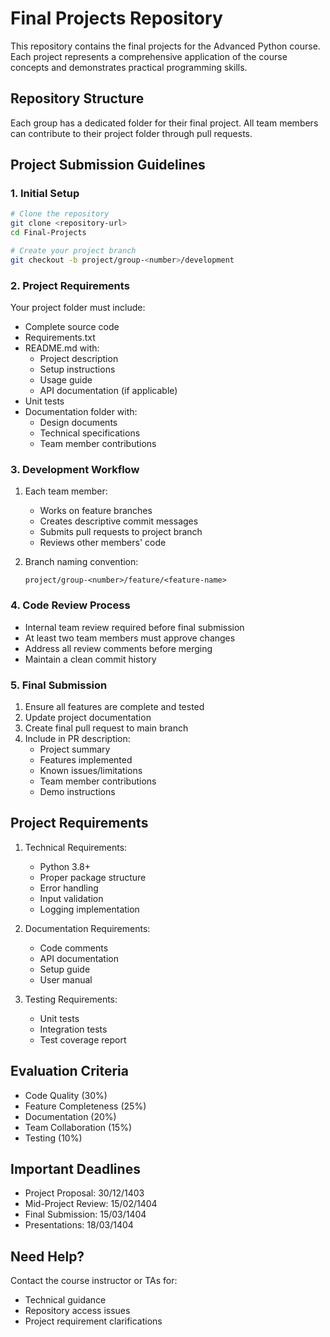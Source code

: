 # Final Projects Repository

This repository contains the final projects for the Advanced Python course. Each project represents a comprehensive application of the course concepts and demonstrates practical programming skills.

## Repository Structure

Each group has a dedicated folder for their final project. All team members can contribute to their project folder through pull requests.

## Project Submission Guidelines

### 1. Initial Setup
```bash
# Clone the repository
git clone <repository-url>
cd Final-Projects

# Create your project branch
git checkout -b project/group-<number>/development
```

### 2. Project Requirements
Your project folder must include:
- Complete source code
- Requirements.txt
- README.md with:
  - Project description
  - Setup instructions
  - Usage guide
  - API documentation (if applicable)
- Unit tests
- Documentation folder with:
  - Design documents
  - Technical specifications
  - Team member contributions

### 3. Development Workflow
1. Each team member:
   - Works on feature branches
   - Creates descriptive commit messages
   - Submits pull requests to project branch
   - Reviews other members' code

2. Branch naming convention:
   ```
   project/group-<number>/feature/<feature-name>
   ```

### 4. Code Review Process
- Internal team review required before final submission
- At least two team members must approve changes
- Address all review comments before merging
- Maintain a clean commit history

### 5. Final Submission
1. Ensure all features are complete and tested
2. Update project documentation
3. Create final pull request to main branch
4. Include in PR description:
   - Project summary
   - Features implemented
   - Known issues/limitations
   - Team member contributions
   - Demo instructions

## Project Requirements

1. Technical Requirements:
   - Python 3.8+
   - Proper package structure
   - Error handling
   - Input validation
   - Logging implementation

2. Documentation Requirements:
   - Code comments
   - API documentation
   - Setup guide
   - User manual

3. Testing Requirements:
   - Unit tests
   - Integration tests
   - Test coverage report

## Evaluation Criteria

- Code Quality (30%)
- Feature Completeness (25%)
- Documentation (20%)
- Team Collaboration (15%)
- Testing (10%)

## Important Deadlines

- Project Proposal: 30/12/1403
- Mid-Project Review: 15/02/1404
- Final Submission: 15/03/1404
- Presentations: 18/03/1404

## Need Help?

Contact the course instructor or TAs for:
- Technical guidance
- Repository access issues
- Project requirement clarifications